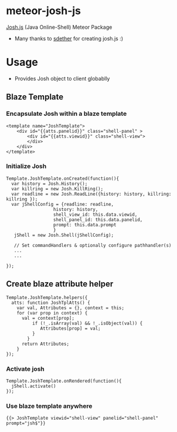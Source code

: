 # meteor-josh-js
[Josh.js](https://sdether.github.io/josh.js/) (Java Online-Shell) Meteor Package
* Many thanks to [sdether](https://github.com/sdether/josh.js) for creating josh.js :)

# Usage
* Provides Josh object to client globablly

## Blaze Template
### Encapsulate Josh within a blaze template 
```
<template name="JoshTemplate">
	<div id="{{atts.panelid}}" class="shell-panel" >
		<div id="{{atts.viewid}}" class="shell-view">
		</div>
	</div>
</template>
```
### Initialize Josh 
```
Template.JoshTemplate.onCreated(function(){
  var history = Josh.History();
  var killring = new Josh.KillRing();
  var readline = new Josh.ReadLine({history: history, killring: killring });
  var jShellConfig = {readline: readline,
                  history: history,
                  shell_view_id: this.data.viewid,
                  shell_panel_id: this.data.panelid,
                  prompt: this.data.prompt
                  }
   jShell = new Josh.Shell(jShellConfig);
   
   // Set commandHandlers & optionally configure pathhandler(s)
   ...
   ...

});

```

## Create blaze attribute helper 
```
Template.JoshTemplate.helpers({
  atts: function JoshTplAtts() {
    var val, Attributes = {}, context = this;
    for (var prop in context) {
      val = context[prop];
          if (!_.isArray(val) && !_.isObject(val)) {
             Attributes[prop] = val;
          }
        }
      return Attributes;
    }
});
```

### Activate josh
```
Template.JoshTemplate.onRendered(function(){
  jShell.activate()
});

```

### Use blaze template anywhere
```
{{> JoshTemplate viewid="shell-view" panelid="shell-panel" prompt="jsh$"}}
```